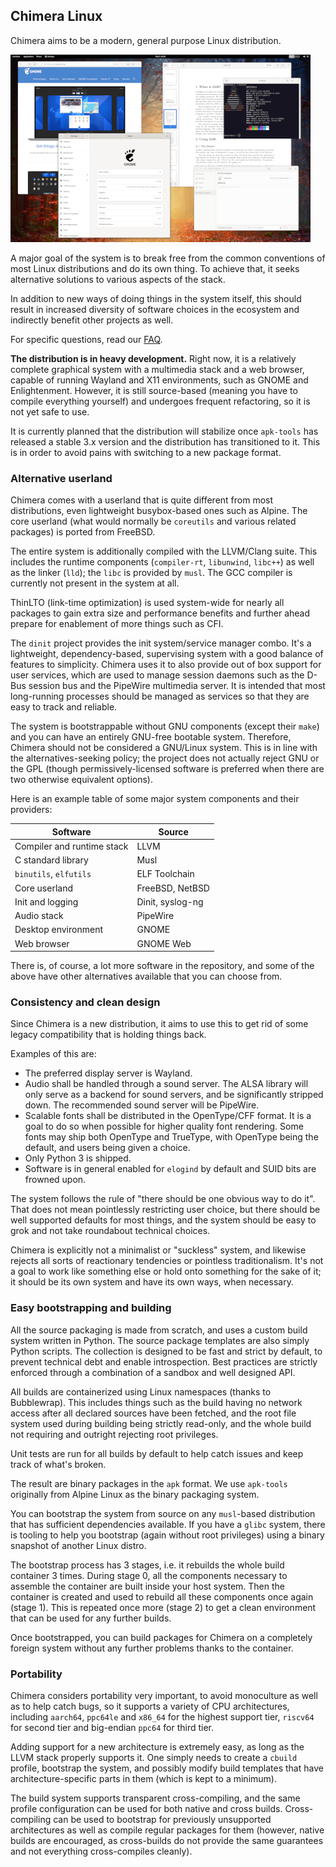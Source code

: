 ## Chimera Linux

Chimera aims to be a modern, general purpose Linux distribution.

[![Screenshot](/assets/chimera-sshot-thumb.png)](/assets/chimera-sshot.png)

A major goal of the system is to break free from the common conventions
of most Linux distributions and do its own thing. To achieve that, it
seeks alternative solutions to various aspects of the stack.

In addition to new ways of doing things in the system itself, this should
result in increased diversity of software choices in the ecosystem and
indirectly benefit other projects as well.

For specific questions, read our [FAQ](./faq.html).

**The distribution is in heavy development.** Right now, it is a relatively
complete graphical system with a multimedia stack and a web browser, capable
of running Wayland and X11 environments, such as GNOME and Enlightenment.
However, it is still source-based (meaning you have to compile everything
yourself) and undergoes frequent refactoring, so it is not yet safe to use.

It is currently planned that the distribution will stabilize once `apk-tools`
has released a stable 3.x version and the distribution has transitioned to it.
This is in order to avoid pains with switching to a new package format.

### Alternative userland

Chimera comes with a userland that is quite different from most distributions,
even lightweight busybox-based ones such as Alpine. The core userland (what
would normally be `coreutils` and various related packages) is ported from
FreeBSD.

The entire system is additionally compiled with the LLVM/Clang suite. This
includes the runtime components (`compiler-rt`, `libunwind`, `libc++`) as
well as the linker (`lld`); the `libc` is provided by `musl`. The GCC
compiler is currently not present in the system at all.

ThinLTO (link-time optimization) is used system-wide for nearly all packages
to gain extra size and performance benefits and further ahead prepare for
enablement of more things such as CFI.

The `dinit` project provides the init system/service manager combo. It's
a lightweight, dependency-based, supervising system with a good balance of
features to simplicity. Chimera uses it to also provide out of box support
for user services, which are used to manage session daemons such as the
D-Bus session bus and the PipeWire multimedia server. It is intended that
most long-running processes should be managed as services so that they are
easy to track and reliable.

The system is bootstrappable without GNU components (except their `make`)
and you can have an entirely GNU-free bootable system. Therefore, Chimera
should not be considered a GNU/Linux system. This is in line with the
alternatives-seeking policy; the project does not actually reject GNU
or the GPL (though permissively-licensed software is preferred when
there are two otherwise equivalent options).

Here is an example table of some major system components and their providers:

| Software                   | Source                  |
|----------------------------|-------------------------|
| Compiler and runtime stack | LLVM                    |
| C standard library         | Musl                    |
| `binutils`, `elfutils`     | ELF Toolchain           |
| Core userland              | FreeBSD, NetBSD         |
| Init and logging           | Dinit, syslog-ng        |
| Audio stack                | PipeWire                |
| Desktop environment        | GNOME                   |
| Web browser                | GNOME Web               |

There is, of course, a lot more software in the repository, and some
of the above have other alternatives available that you can choose from.

### Consistency and clean design

Since Chimera is a new distribution, it aims to use this to get rid of
some legacy compatibility that is holding things back.

Examples of this are:

* The preferred display server is Wayland.
* Audio shall be handled through a sound server. The ALSA library will
  only serve as a backend for sound servers, and be significantly stripped
  down. The recommended sound server will be PipeWire.
* Scalable fonts shall be distributed in the OpenType/CFF format. It is
  a goal to do so when possible for higher quality font rendering. Some
  fonts may ship both OpenType and TrueType, with OpenType being the
  default, and users being given a choice.
* Only Python 3 is shipped.
* Software is in general enabled for `elogind` by default and SUID bits
  are frowned upon.

The system follows the rule of "there should be one obvious way to do it".
That does not mean pointlessly restricting user choice, but there should
be well supported defaults for most things, and the system should be
easy to grok and not take roundabout technical choices.

Chimera is explicitly not a minimalist or "suckless" system, and likewise
rejects all sorts of reactionary tendencies or pointless traditionalism.
It's not a goal to work like something else or hold onto something for
the sake of it; it should be its own system and have its own ways, when
necessary.

### Easy bootstrapping and building

All the source packaging is made from scratch, and uses a custom build
system written in Python. The source package templates are also simply
Python scripts. The collection is designed to be fast and strict by
default, to prevent technical debt and enable introspection. Best
practices are strictly enforced through a combination of a sandbox
and well designed API.

All builds are containerized using Linux namespaces (thanks to Bubblewrap).
This includes things such as the build having no network access after all
declared sources have been fetched, and the root file system used during
building being strictly read-only, and the whole build not requiring and
outright rejecting root privileges.

Unit tests are run for all builds by default to help catch issues and
keep track of what's broken.

The result are binary packages in the `apk` format. We use `apk-tools`
originally from Alpine Linux as the binary packaging system.

You can bootstrap the system from source on any `musl`-based distribution
that has sufficient dependencies available. If you have a `glibc` system,
there is tooling to help you bootstrap (again without root privileges)
using a binary snapshot of another Linux distro.

The bootstrap process has 3 stages, i.e. it rebuilds the whole build
container 3 times. During stage 0, all the components necessary to assemble
the container are built inside your host system. Then the container is
created and used to rebuild all these components once again (stage 1).
This is repeated once more (stage 2) to get a clean environment that
can be used for any further builds.

Once bootstrapped, you can build packages for Chimera on a completely
foreign system without any further problems thanks to the container.

### Portability

Chimera considers portability very important, to avoid monoculture as well
as to help catch bugs, so it supports a variety of CPU architectures,
including `aarch64`, `ppc64le` and `x86_64` for the highest support tier,
`riscv64` for second tier and big-endian `ppc64` for third tier.

Adding support for a new architecture is extremely easy, as long as the
LLVM stack properly supports it. One simply needs to create a `cbuild`
profile, bootstrap the system, and possibly modify build templates that
have architecture-specific parts in them (which is kept to a minimum).

The build system supports transparent cross-compiling, and the same
profile configuration can be used for both native and cross builds.
Cross-compiling can be used to bootstrap for previously unsupported
architectures as well as compile regular packages for them (however,
native builds are encouraged, as cross-builds do not provide the
same guarantees and not everything cross-compiles cleanly).
